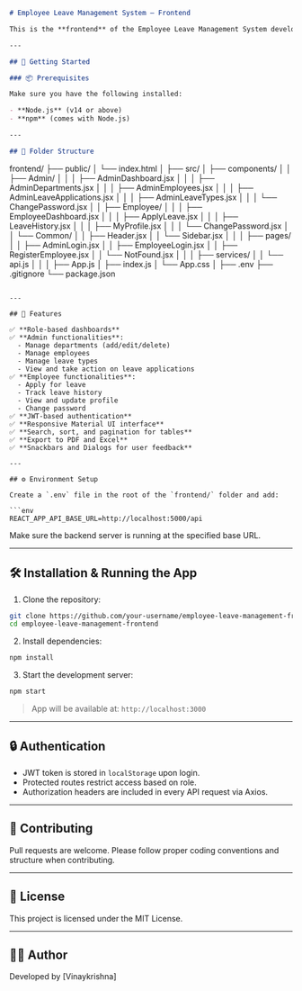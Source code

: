 
```markdown
# Employee Leave Management System – Frontend

This is the **frontend** of the Employee Leave Management System developed using **React.js**, **Material UI (MUI)**, and **Axios**. It allows administrators and employees to manage and monitor leave requests through a responsive and role-based dashboard.

---

## 🚀 Getting Started

### 📦 Prerequisites

Make sure you have the following installed:

- **Node.js** (v14 or above)
- **npm** (comes with Node.js)

---

## 📁 Folder Structure

```

frontend/
├── public/
│   └── index.html
│
├── src/
│   ├── components/
│   │   ├── Admin/
│   │   │   ├── AdminDashboard.jsx
│   │   │   ├── AdminDepartments.jsx
│   │   │   ├── AdminEmployees.jsx
│   │   │   ├── AdminLeaveApplications.jsx
│   │   │   ├── AdminLeaveTypes.jsx
│   │   │   └── ChangePassword.jsx
│   │   ├── Employee/
│   │   │   ├── EmployeeDashboard.jsx
│   │   │   ├── ApplyLeave.jsx
│   │   │   ├── LeaveHistory.jsx
│   │   │   ├── MyProfile.jsx
│   │   │   └── ChangePassword.jsx
│   │   └── Common/
│   │       ├── Header.jsx
│   │       └── Sidebar.jsx
│   │
│   ├── pages/
│   │   ├── AdminLogin.jsx
│   │   ├── EmployeeLogin.jsx
│   │   ├── RegisterEmployee.jsx
│   │   └── NotFound.jsx
│   │
│   ├── services/
│   │   └── api.js
│   │
│   ├── App.js
│   ├── index.js
│   └── App.css
│
├── .env
├── .gitignore
└── package.json

````

---

## 🧠 Features

✅ **Role-based dashboards**  
✅ **Admin functionalities**:
  - Manage departments (add/edit/delete)
  - Manage employees
  - Manage leave types
  - View and take action on leave applications  
✅ **Employee functionalities**:
  - Apply for leave
  - Track leave history
  - View and update profile
  - Change password  
✅ **JWT-based authentication**  
✅ **Responsive Material UI interface**  
✅ **Search, sort, and pagination for tables**  
✅ **Export to PDF and Excel**  
✅ **Snackbars and Dialogs for user feedback**

---

## ⚙️ Environment Setup

Create a `.env` file in the root of the `frontend/` folder and add:

```env
REACT_APP_API_BASE_URL=http://localhost:5000/api
````

Make sure the backend server is running at the specified base URL.

---

## 🛠️ Installation & Running the App

1. Clone the repository:

```bash
git clone https://github.com/your-username/employee-leave-management-frontend.git
cd employee-leave-management-frontend
```

2. Install dependencies:

```bash
npm install
```

3. Start the development server:

```bash
npm start
```

> App will be available at: `http://localhost:3000`

---

## 🔒 Authentication

* JWT token is stored in `localStorage` upon login.
* Protected routes restrict access based on role.
* Authorization headers are included in every API request via Axios.

---

## 🤝 Contributing

Pull requests are welcome. Please follow proper coding conventions and structure when contributing.

---

## 📘 License

This project is licensed under the MIT License.

---

## 👨‍💻 Author

Developed by \[Vinaykrishna]

```
